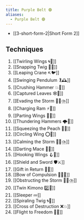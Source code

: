 ```yaml
---
title: Purple Belt 🟣
aliases:
  - Purple Belt 🟣
---
```

- [[3-short-form-2|Short Form 2]]

## Techniques

1. [[Twirling Wings 🌀🪽]]
2. [[Snapping Twig 🔄🌿]]
3. [[Leaping Crane ↖️🐦]]
4. [[Swinging Pendulum 🏌🕰️]]
5. [[Crushing Hammer 💥🔨]]
6. [[Captured Leaves 🕸️🍃]]
7. [[Evading the Storm 🏃‍♀️⛈️]]
8. [[Charging Ram ⚡🐏]]
9. [[Parting Wings 🥳🪽]]
10. [[Thundering Hammers 🌩️🔨]]
11. [[Squeezing the Peach 🤲🍑]]
12. [[Circling Wing ⭕🪽]]
13. [[Calming the Storm 🧘‍♀️⛈️]]
14. [[Darting Mace 🎯✊]]
15. [[Hooking Wings 🪝🪽]]
16. [[Shield and Sword 🛡️⚔️]]
17. [[Gift in Return 🎁🔄]]
18. [[Bow of Compulsion 🙇‍♂️🔗]]
19. [[Obstructing the Storm 🙅‍♂️⛈️]]
20. [[Twin Kimono 2️⃣👘]]
21. [[Sleeper 💤]]
22. [[Spiraling Twig 🌀🌿]]
23. [[Cross of Destruction ❌💥]]
24. [[Flight to Freedom 🛫🌈]]
